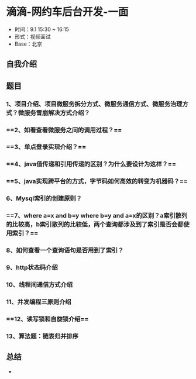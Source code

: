 # 滴滴-网约车后台开发-一面

- 时间：9.1 15:30 ~ 16:15
- 形式：视频面试
- Base：北京

## 自我介绍

## 题目

### 1、项目介绍、项目微服务拆分方式、微服务通信方式、微服务治理方式？微服务雪崩解决方式介绍？

### ==2、如看查看微服务之间的调用过程？==

### ==3、单点登录实现介绍？==

### ==4、java值传递和引用传递的区别？为什么要设计为这样？==

### ==5、java实现跨平台的方式，字节码如何高效的转变为机器码？==

### 6、Mysql索引的创建原则？

### ==7、where a=x and b=y where b=y and a=x的区别？a索引散列的比较高，b索引散列的比较低，两个查询都涉及到了索引是否会都使用索引？==

### 8、如何查看一个查询语句是否用到了索引？

### 9、http状态码介绍

### 10、线程间通信方式介绍

### 11、并发编程三原则介绍

### ==12、读写锁和自旋锁介绍==

### 13、算法题：链表归并排序

## 总结

- 

